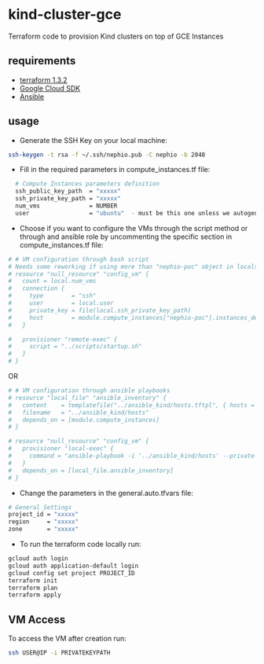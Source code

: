 # kind-cluster-gce

Terraform code to provision Kind clusters on top of GCE Instances

## requirements

- [terraform 1.3.2](https://www.terraform.io/downloads.html)
- [Google Cloud SDK](https://cloud.google.com/sdk/docs/install)
- [Ansible](https://docs.ansible.com/ansible/latest/installation_guide/intro_installation.html)

## usage

- Generate the SSH Key on your local machine:

```bash
ssh-keygen -t rsa -f ~/.ssh/nephio.pub -C nephio -b 2048
```

- Fill in the required parameters in compute_instances.tf file:

```bash
  # Compute Instances parameters definition
  ssh_public_key_path  = "xxxxx"
  ssh_private_key_path = "xxxxx"
  num_vms              = NUMBER
  user                 = "ubuntu"  - must be this one unless we autogenerate the kind_setup.yaml as it is performed on the ansible hosts inventory
```

- Choose if you want to configure the VMs through the script method or through and ansible role by uncommenting the specific section in compute_instances.tf file:

```bash
# # VM configuration through bash script 
# Needs some reworking if using more than "nephio-poc" object in locals
# resource "null_resource" "config_vm" {
#   count = local.num_vms
#   connection {
#     type        = "ssh"
#     user        = local.user
#     private_key = file(local.ssh_private_key_path)
#     host        = module.compute_instances["nephio-poc"].instances_details[count.index].*.network_interface[0].*.access_config[0].*.nat_ip[0]
#   }

#   provisioner "remote-exec" {
#     script = "../scripts/startup.sh"
#   }
# }
```

OR

```bash
# # VM configuration through ansible playbooks
# resource "local_file" "ansible_inventory" {
#   content    = templatefile("../ansible_kind/hosts.tftpl", { hosts = { for k, vm in module.compute_instances : k => vm.instances_details[*].*.network_interface[0].*.access_config[0].*.nat_ip[0] }, user = local.user })
#   filename   = "../ansible_kind/hosts"
#   depends_on = [module.compute_instances]
# }

# resource "null_resource" "config_vm" {
#   provisioner "local-exec" {
#     command = "ansible-playbook -i '../ansible_kind/hosts' --private-key ${local.ssh_private_key_path} ../ansible_kind/kind_setup.yaml"
#   }
#   depends_on = [local_file.ansible_inventory]
# }
```

- Change the parameters in the general.auto.tfvars file:

```bash
# General Settings
project_id = "xxxxx"
region     = "xxxxx"
zone       = "xxxxx"
```

- To run the terraform code locally run:

```bash
gcloud auth login
gcloud auth application-default login
gcloud config set project PROJECT_ID
terraform init
terraform plan
terraform apply
```

## VM Access

To access the VM after creation run:

```bash
ssh USER@IP -i PRIVATEKEYPATH
```
